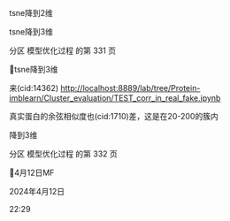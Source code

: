 

tsne降到2维

tsne降到3维



分区 模型优化过程 的第 331 页

tsne降到3维

来(cid:14362) <http://localhost:8889/lab/tree/Protein-imblearn/Cluster_evaluation/TEST_corr_in_real_fake.ipynb>

真实蛋白的余弦相似度也(cid:1710)差，这是在20-200的簇内

降到3维

分区 模型优化过程 的第 332 页

4月12日MF

2024年4月12日

22:29